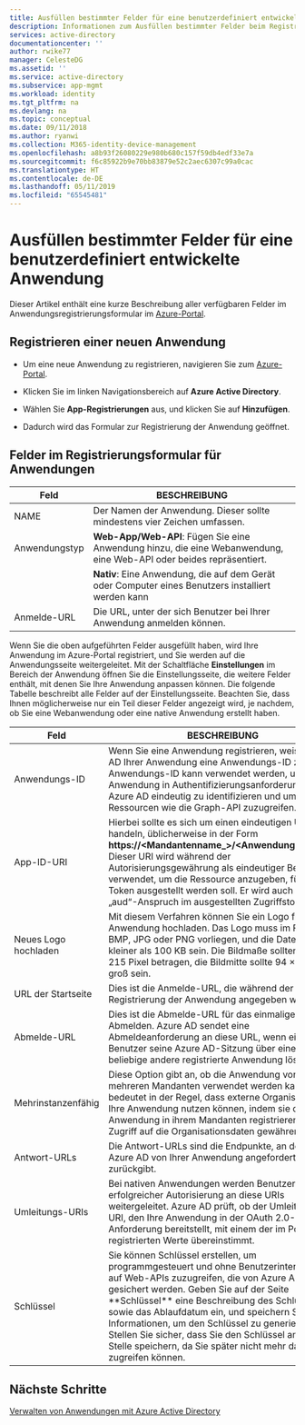 ```yaml
---
title: Ausfüllen bestimmter Felder für eine benutzerdefiniert entwickelte Anwendung | Microsoft-Dokumentation
description: Informationen zum Ausfüllen bestimmter Felder beim Registrieren einer benutzerdefiniert entwickelten Anwendung bei Azure AD
services: active-directory
documentationcenter: ''
author: rwike77
manager: CelesteDG
ms.assetid: ''
ms.service: active-directory
ms.subservice: app-mgmt
ms.workload: identity
ms.tgt_pltfrm: na
ms.devlang: na
ms.topic: conceptual
ms.date: 09/11/2018
ms.author: ryanwi
ms.collection: M365-identity-device-management
ms.openlocfilehash: a8b93f26080229e980b680c157f59db4edf33e7a
ms.sourcegitcommit: f6c85922b9e70bb83879e52c2aec6307c99a0cac
ms.translationtype: HT
ms.contentlocale: de-DE
ms.lasthandoff: 05/11/2019
ms.locfileid: "65545481"
---
```

# <a name="how-to-fill-out-specific-fields-for-a-custom-developed-application"></a>Ausfüllen bestimmter Felder für eine benutzerdefiniert entwickelte Anwendung

Dieser Artikel enthält eine kurze Beschreibung aller verfügbaren Felder im Anwendungsregistrierungsformular im [Azure-Portal](https://portal.azure.com).

## <a name="register-a-new-application"></a>Registrieren einer neuen Anwendung

-   Um eine neue Anwendung zu registrieren, navigieren Sie zum [Azure-Portal](https://portal.azure.com).

-   Klicken Sie im linken Navigationsbereich auf **Azure Active Directory**.

-   Wählen Sie **App-Registrierungen** aus, und klicken Sie auf **Hinzufügen**.

-   Dadurch wird das Formular zur Registrierung der Anwendung geöffnet.

## <a name="fields-in-the-application-registration-form"></a>Felder im Registrierungsformular für Anwendungen


| Feld            | BESCHREIBUNG                                                                              |
|------------------|------------------------------------------------------------------------------------------|
| NAME             | Der Namen der Anwendung. Dieser sollte mindestens vier Zeichen umfassen.                |
| Anwendungstyp | **Web-App/Web-API**: Fügen Sie eine Anwendung hinzu, die eine Webanwendung, eine Web-API oder beides repräsentiert. 
| |**Nativ**: Eine Anwendung, die auf dem Gerät oder Computer eines Benutzers installiert werden kann           |
| Anmelde-URL      | Die URL, unter der sich Benutzer bei Ihrer Anwendung anmelden können.                                  |

Wenn Sie die oben aufgeführten Felder ausgefüllt haben, wird Ihre Anwendung im Azure-Portal registriert, und Sie werden auf die Anwendungsseite weitergeleitet. Mit der Schaltfläche **Einstellungen** im Bereich der Anwendung öffnen Sie die Einstellungsseite, die weitere Felder enthält, mit denen Sie Ihre Anwendung anpassen können. Die folgende Tabelle beschreibt alle Felder auf der Einstellungsseite. Beachten Sie, dass Ihnen möglicherweise nur ein Teil dieser Felder angezeigt wird, je nachdem, ob Sie eine Webanwendung oder eine native Anwendung erstellt haben.

| Feld           | BESCHREIBUNG                                                                                                                                                                                                                                                                                                     |
|-----------------|-----------------------------------------------------------------------------------------------------------------------------------------------------------------------------------------------------------------------------------------------------------------------------------------------------------------|
| Anwendungs-ID  | Wenn Sie eine Anwendung registrieren, weist Azure AD Ihrer Anwendung eine Anwendungs-ID zu. Die Anwendungs-ID kann verwendet werden, um Ihre Anwendung in Authentifizierungsanforderungen bei Azure AD eindeutig zu identifizieren und um auf Ressourcen wie die Graph-API zuzugreifen.                                                          |
| App-ID-URI      | Hierbei sollte es sich um einen eindeutigen URI handeln, üblicherweise in der Form **https://&lt;Mandantenname\_&gt;/&lt;Anwendungsname\_&gt;.** Dieser URI wird während der Autorisierungsgewährung als eindeutiger Bezeichner verwendet, um die Ressource anzugeben, für die das Token ausgestellt werden soll. Er wird auch zum „aud“-Anspruch im ausgestellten Zugriffstoken. |
| Neues Logo hochladen | Mit diesem Verfahren können Sie ein Logo für Ihre Anwendung hochladen. Das Logo muss im Format BMP, JPG oder PNG vorliegen, und die Datei sollte kleiner als 100 KB sein. Die Bildmaße sollten 215 × 215 Pixel betragen, die Bildmitte sollte 94 × 94 Pixel groß sein.                                                       |
| URL der Startseite   | Dies ist die Anmelde-URL, die während der Registrierung der Anwendung angegeben wurde.                                                                                                                                                                                                                                              |
| Abmelde-URL      | Dies ist die Abmelde-URL für das einmalige Abmelden. Azure AD sendet eine Abmeldeanforderung an diese URL, wenn ein Benutzer seine Azure AD-Sitzung über eine beliebige andere registrierte Anwendung löscht.                                                                                                                                       |
| Mehrinstanzenfähig  | Diese Option gibt an, ob die Anwendung von mehreren Mandanten verwendet werden kann. Dies bedeutet in der Regel, dass externe Organisationen Ihre Anwendung nutzen können, indem sie die Anwendung in ihrem Mandanten registrieren und ihr Zugriff auf die Organisationsdaten gewähren.                                                                   |
| Antwort-URLs      | Die Antwort-URLs sind die Endpunkte, an denen Azure AD von Ihrer Anwendung angeforderte Token zurückgibt.                                                                                                                                                                                                          |
| Umleitungs-URIs   | Bei nativen Anwendungen werden Benutzer nach erfolgreicher Autorisierung an diese URIs weitergeleitet. Azure AD prüft, ob der Umleitungs-URI, den Ihre Anwendung in der OAuth 2.0-Anforderung bereitstellt, mit einem der im Portal registrierten Werte übereinstimmt.                                                            |
| Schlüssel            | Sie können Schlüssel erstellen, um programmgesteuert und ohne Benutzerinteraktion auf Web-APIs zuzugreifen, die von Azure AD gesichert werden. Geben Sie auf der Seite \*\*Schlüssel\*\* eine Beschreibung des Schlüssels sowie das Ablaufdatum ein, und speichern Sie die Informationen, um den Schlüssel zu generieren. Stellen Sie sicher, dass Sie den Schlüssel an sicherer Stelle speichern, da Sie später nicht mehr darauf zugreifen können.             |

## <a name="next-steps"></a>Nächste Schritte
[Verwalten von Anwendungen mit Azure Active Directory](../manage-apps/what-is-application-management.md)

